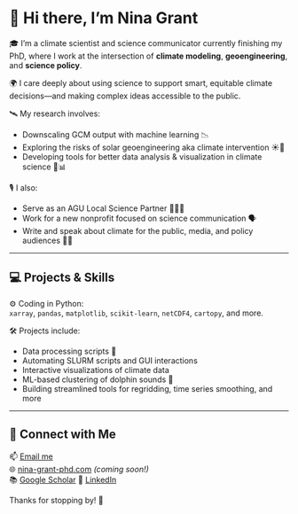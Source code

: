 # 👋 Hi there, I’m Nina Grant

🎓 I’m a climate scientist and science communicator currently finishing my PhD, where I work at the intersection of **climate modeling**, **geoengineering**, and **science policy**.

🌍 I care deeply about using science to support smart, equitable climate decisions—and making complex ideas accessible to the public.

🛰️ My research involves:
- Downscaling GCM output with machine learning 📉
- Exploring the risks of solar geoengineering aka climate intervention ☀️🛑
- Developing tools for better data analysis & visualization in climate science 🔬📊

🎙️ I also:
- Serve as an AGU Local Science Partner 👩‍🔬🤝
- Work for a new nonprofit focused on science communication 🗣️
- Write and speak about climate for the public, media, and policy audiences 📰🎤

---

## 💻 Projects & Skills

⚙️ Coding in Python:  
`xarray`, `pandas`, `matplotlib`, `scikit-learn`, `netCDF4`, `cartopy`, and more.

🛠️ Projects include:
- Data processing scripts 🧮
- Automating SLURM scripts and GUI interactions
- Interactive visualizations of climate data
- ML-based clustering of dolphin sounds 🐬
- Building streamlined tools for regridding, time series smoothing, and more

---

## 🔗 Connect with Me

📫 [Email me](mailto:ninagrant440@gmail.com)  
🌐 [nina-grant-phd.com](https://nina-grant-phd.com) *(coming soon!)*   
📚 [Google Scholar](https://scholar.google.it/citations?user=Ja6cgUwAAAAJ&hl=en)
👔 [LinkedIn](https://www.linkedin.com/in/nina-grant-2021/)

Thanks for stopping by! 🚀
